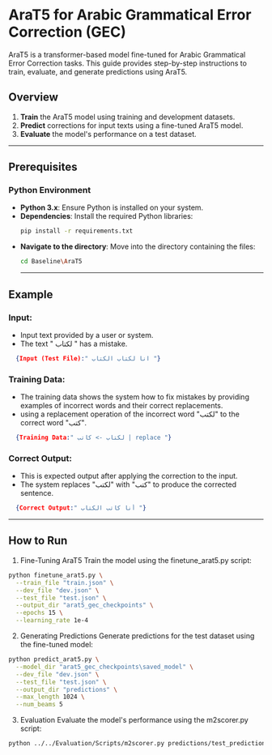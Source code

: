 # AraT5 for Arabic Grammatical Error Correction (GEC)

AraT5 is a transformer-based model fine-tuned for Arabic Grammatical Error Correction tasks. This guide provides step-by-step instructions to train, evaluate, and generate predictions using AraT5.

## Overview

1. **Train** the AraT5 model using training and development datasets.
2. **Predict** corrections for input texts using a fine-tuned AraT5 model.
3. **Evaluate** the model's performance on a test dataset.

---

## Prerequisites

### Python Environment
- **Python 3.x**: Ensure Python is installed on your system.
- **Dependencies**: Install the required Python libraries:
  ```bash
  pip install -r requirements.txt
    ```
- **Navigate to the directory**: Move into the directory containing the files:
  ```bash
  cd Baseline\AraT5
   ```
  ---
## Example
### Input: 
- Input text provided by a user or system.
- The text " لكتاب " has a mistake.

```json
  {Input (Test File):" انا لكتاب الكتاب "}
  ```
### Training Data: 
- The training data shows the system how to fix mistakes by providing examples of incorrect words and their correct replacements.
- using a replacement operation of the incorrect word "لكتب" to the correct word "كتب".
```json
  {Training Data:" لكتاب -> كاتب | replace "}
  ```
### Correct Output: 
- This is expected output after applying the correction to the input.
- The system replaces "لكتب" with "كتب" to produce the corrected sentence.

```json
  {Correct Output:" أنا كاتب الكتاب "}
  ```
---

## How to Run
1. Fine-Tuning AraT5
Train the model using the finetune_arat5.py script:
```bash
python finetune_arat5.py \
  --train_file "train.json" \
  --dev_file "dev.json" \
  --test_file "test.json" \
  --output_dir "arat5_gec_checkpoints" \
  --epochs 15 \
  --learning_rate 1e-4
```

2. Generating Predictions
Generate predictions for the test dataset using the fine-tuned model:


```bash
python predict_arat5.py \
  --model_dir "arat5_gec_checkpoints\saved_model" \
  --dev_file "dev.json" \
  --test_file "test.json" \
  --output_dir "predictions" \
  --max_length 1024 \
  --num_beams 5
```

3. Evaluation
Evaluate the model's performance using the m2scorer.py script:
```bash
python ../../Evaluation/Scripts/m2scorer.py predictions/test_predictions.txt test.json
  ```
